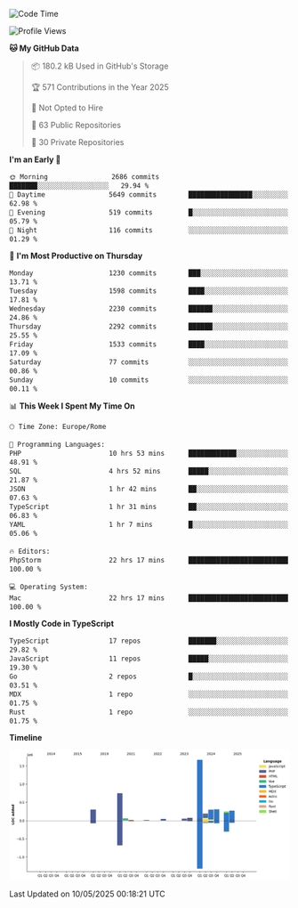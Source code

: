 <!--START_SECTION:waka-->
![Code Time](http://img.shields.io/badge/Code%20Time-5%2C964%20hrs%208%20mins-blue)

![Profile Views](http://img.shields.io/badge/Profile%20Views-0-blue)

**🐱 My GitHub Data** 

> 📦 180.2 kB Used in GitHub's Storage 
 > 
> 🏆 571 Contributions in the Year 2025
 > 
> 🚫 Not Opted to Hire
 > 
> 📜 63 Public Repositories 
 > 
> 🔑 30 Private Repositories 
 > 
**I'm an Early 🐤** 

```text
🌞 Morning                2686 commits        ███████░░░░░░░░░░░░░░░░░░   29.94 % 
🌆 Daytime                5649 commits        ████████████████░░░░░░░░░   62.98 % 
🌃 Evening                519 commits         █░░░░░░░░░░░░░░░░░░░░░░░░   05.79 % 
🌙 Night                  116 commits         ░░░░░░░░░░░░░░░░░░░░░░░░░   01.29 % 
```
📅 **I'm Most Productive on Thursday** 

```text
Monday                   1230 commits        ███░░░░░░░░░░░░░░░░░░░░░░   13.71 % 
Tuesday                  1598 commits        ████░░░░░░░░░░░░░░░░░░░░░   17.81 % 
Wednesday                2230 commits        ██████░░░░░░░░░░░░░░░░░░░   24.86 % 
Thursday                 2292 commits        ██████░░░░░░░░░░░░░░░░░░░   25.55 % 
Friday                   1533 commits        ████░░░░░░░░░░░░░░░░░░░░░   17.09 % 
Saturday                 77 commits          ░░░░░░░░░░░░░░░░░░░░░░░░░   00.86 % 
Sunday                   10 commits          ░░░░░░░░░░░░░░░░░░░░░░░░░   00.11 % 
```


📊 **This Week I Spent My Time On** 

```text
🕑︎ Time Zone: Europe/Rome

💬 Programming Languages: 
PHP                      10 hrs 53 mins      ████████████░░░░░░░░░░░░░   48.91 % 
SQL                      4 hrs 52 mins       █████░░░░░░░░░░░░░░░░░░░░   21.87 % 
JSON                     1 hr 42 mins        ██░░░░░░░░░░░░░░░░░░░░░░░   07.63 % 
TypeScript               1 hr 31 mins        ██░░░░░░░░░░░░░░░░░░░░░░░   06.83 % 
YAML                     1 hr 7 mins         █░░░░░░░░░░░░░░░░░░░░░░░░   05.06 % 

🔥 Editors: 
PhpStorm                 22 hrs 17 mins      █████████████████████████   100.00 % 

💻 Operating System: 
Mac                      22 hrs 17 mins      █████████████████████████   100.00 % 
```

**I Mostly Code in TypeScript** 

```text
TypeScript               17 repos            ███████░░░░░░░░░░░░░░░░░░   29.82 % 
JavaScript               11 repos            █████░░░░░░░░░░░░░░░░░░░░   19.30 % 
Go                       2 repos             █░░░░░░░░░░░░░░░░░░░░░░░░   03.51 % 
MDX                      1 repo              ░░░░░░░░░░░░░░░░░░░░░░░░░   01.75 % 
Rust                     1 repo              ░░░░░░░░░░░░░░░░░░░░░░░░░   01.75 % 
```



**Timeline**

![Lines of Code chart](https://raw.githubusercontent.com/frnwtr/frnwtr/main/assets/bar_graph.png)


 Last Updated on 10/05/2025 00:18:21 UTC
<!--END_SECTION:waka-->